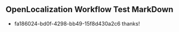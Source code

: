 ## OpenLocalization Workflow Test MarkDown
* fa186024-bd0f-4298-bb49-15f8d430a2c6 
thanks!<!--HONumber=Feb16_HO4-->
